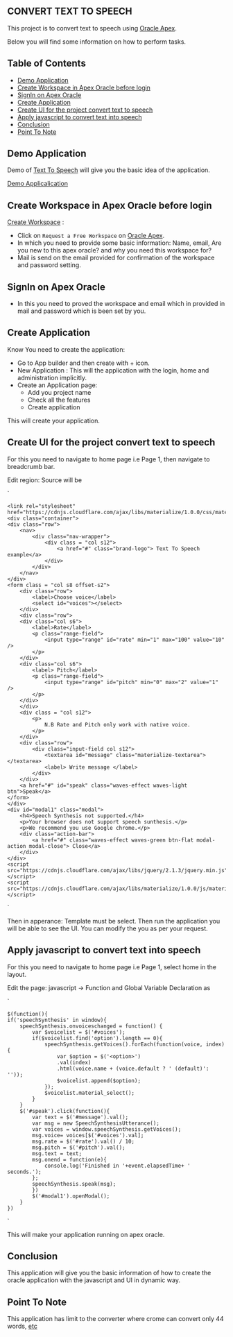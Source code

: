 ##  CONVERT TEXT TO SPEECH

This project is to convert text to speech using [Oracle Apex](https://apex.oracle.com/en/).

Below you will find some information on how to perform tasks.<br>

## Table of Contents

- [Demo Application](#demo-application)
- [Create Workspace in Apex Oracle before login](#create-workspace-in-apex-oracle-before-login)
- [SignIn on Apex Oracle](#sign-in-on-apex-oracle)
- [Create Application](#create-application)
- [Create UI for the project convert text to speech](#create-ui-for-the-project-convert-text-to-speech)
- [Apply javascript to convert text into speech](#apply-javascript-to-convert-text-to-speech)
- [Conclusion](#conclusion)
- [Point To Note](#point-to-note)

## Demo Application
Demo of [Text To Speech](#https://apex.oracle.com/pls/apex/f?p=49473:LOGIN_DESKTOP:15816013180148) will give you the basic idea of the application.

[Demo Applicalication](https://apex.oracle.com/pls/apex/f?p=49473:LOGIN_DESKTOP:15816013180148)


## Create Workspace in Apex Oracle before login

[Create Workspace](https://apex.oracle.com/en/learn/getting-started/) :
*  Click on `Request a Free Workspace` on [Oracle Apex](https://apex.oracle.com/en/).
*   In which you need to provide some basic information: Name, email, Are you new to this apex oracle? and why you need this workspace for?
*   Mail is send on the email provided for confirmation of the workspace and password setting.


## SignIn on Apex Oracle

*  In this you need to proved the workspace and email which in provided in mail  and password which is been set by you.

## Create Application

Know You need to create the application:
* Go to App builder and then create with + icon.
* New Application : This will the application with the login, home and administration implicitly.
* Create an Application page: 
    * Add you project name
    * Check all the features
    * Create application

This will create your application.


##  Create UI for the project convert text to speech

For this you need to navigate to home page i.e Page 1, then navigate to breadcrumb bar.

Edit region: Source will be

`
<div>

    <link rel="stylesheet" href="https://cdnjs.cloudflare.com/ajax/libs/materialize/1.0.0/css/materialize.min.css">
    <div class="container">
    <div class="row">
        <nav>
            <div class="nav-wrapper">
                <div class = "col s12">
                    <a href="#" class="brand-logo"> Text To Speech example</a>
                </div>    
            </div>
        </nav>
    </div>
    <form class = "col s8 offset-s2">
        <div class="row">
            <label>Choose voice</label>
            <select id="voices"></select>
        </div>
        <div class="row">
        <div class="col s6">
            <label>Rate</label>
            <p class="range-field">
                <input type="range" id="rate" min="1" max="100" value="10" />
            </p>
        </div>
        <div class="col s6">
            <label> Pitch</label>
            <p class="range-field">
                <input type="range" id="pitch" min="0" max="2" value="1" />
            </p>
        </div>
        </div>
        <div class = "col s12">
            <p>
                N.B Rate and Pitch only work with native voice.
            </p>
        </div>
        <div class="row">
            <div class="input-field col s12">
                <textarea id="message" class="materialize-textarea"></textarea>
                <label> Write message </label>
            </div>
        </div>
        <a href="#" id="speak" class="waves-effect waves-light btn">Speak</a>
    </form>
    </div>
    <div id="modal1" class="modal">
        <h4>Speech Synthesis not supported.</h4>
        <p>Your browser does not support speech sunthesis.</p>
        <p>We recommend you use Google chrome.</p>
        <div class="action-bar">
            <a href="#" class="waves-effect waves-green btn-flat modal-action modal-close"> Close</a>
        </div>
    </div>
    <script src="https://cdnjs.cloudflare.com/ajax/libs/jquery/2.1.3/jquery.min.js"></script>
    <script src="https://cdnjs.cloudflare.com/ajax/libs/materialize/1.0.0/js/materialize.min.js"></script>

</div>
`

Then in apperance: Template must be select.
Then run the application you will be able to see the UI. You can modify the you as per your request.

## Apply javascript to convert text into speech

For this you need to navigate to home page i.e Page 1, select home in the layout.

Edit the page: javascript -> Function and Global Variable Declaration as

`
<div>

    $(function(){
    if('speechSynthesis' in window){
        speechSynthesis.onvoiceschanged = function() {
            var $voicelist = $('#voices');
            if($voicelist.find('option').length == 0){
                speechSynthesis.getVoices().forEach(function(voice, index){
                    var $option = $('<option>')
                    .val(index)
                    .html(voice.name + (voice.default ? ' (default)': ''));
                    $voicelist.append($option);
                });
                $voicelist.material_select();
            }
        }
        $('#speak').click(function(){
            var text = $('#message').val();
            var msg = new SpeechSynthesisUtterance();
            var voices = window.speechSynthesis.getVoices();
            msg.voice= voices[$('#voices').val];
            msg.rate = $('#rate').val() / 10;
            msg.pitch = $('#pitch').val();
            msg.text = text;
            msg.onend = function(e){
                console.log('Finished in '+event.elapsedTime+ ' seconds.');
            };
            speechSynthesis.speak(msg);
            })
            $('#modal1').openModal();
        }
    })
</div>`

This will make your application running on apex oracle.

## Conclusion

This application will give you the basic information of how to create the oracle application with the javascript and UI in dynamic way.

## Point To Note

This application has limit to the converter where crome can convert only 44 words, [etc](https://developer.mozilla.org/en-US/docs/Web/API/SpeechSynthesis)